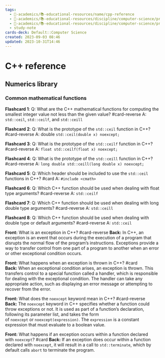 ```yaml
---
tags:
  - 🔴-academics/📚-educational-resources/name/cpp-reference
  - 🔴-academics/📚-educational-resources/discipline/computer-science/programming-language/cpp
  - 🔴-academics/📚-educational-resources/discipline/computer-science/programming-language/c
  - study-note
cards-deck: Default::Computer Science
created: 2023-09-03 08:46
updated: 2023-10-31T14:46
---
```


# C++ reference

## Numerics library

### Common mathematical functions

**Flashcard 1**:
Q: What are the C++ mathematical functions for computing the smallest integer value not less than the given value? #card-reverse 
A: `std::ceil`, `std::ceilf`, and `std::ceill`


**Flashcard 2**:
Q: What is the prototype of the `std::ceil` function in C++? #card-reverse 
A: double `std::ceil(double x) noexcept;`


**Flashcard 3**:
Q: What is the prototype of the `std::ceilf` function in C++? #card-reverse 
A: `float std::ceilf(float x) noexcept;`


**Flashcard 4**:
Q: What is the prototype of the `std::ceill` function in C++? #card-reverse 
A: `long double std::ceill(long double x) noexcept;`


**Flashcard 5**:
Q: Which header should be included to use the `std::ceil` functions in C++? #card 
A: `#include <cmath>`


**Flashcard 6**:
Q: Which C++ function should be used when dealing with float type arguments? #card-reverse 
A: `std::ceilf`


**Flashcard 7**:
Q: Which C++ function should be used when dealing with long double type arguments? #card-reverse 
A: `std::ceill`


**Flashcard 8**:
Q: Which C++ function should be used when dealing with double type or default arguments? #card-reverse 
A: `std::ceil`


**Front:** What is an exception in C++? #card-reverse 
**Back:** In C++, an <span class="spoiler">exception</span> is an event that occurs during the execution of a program that disrupts the normal flow of the program’s instructions. <span class="spoiler">Exceptions</span> provide a way to transfer control from one part of a program to another when an error or other exceptional condition occurs.


**Front:** What happens when an exception is thrown in C++? #card 
**Back:** When an exceptional condition arises, an exception is thrown. This transfers control to a special function called a handler, which is responsible for dealing with the exceptional condition. The handler can take any appropriate action, such as displaying an error message or attempting to recover from the error.


**Front:** What does the `noexcept` keyword mean in C++? #card-reverse  
**Back:** The <span class="spoiler">`noexcept`</span> keyword in C++ specifies whether a function could throw exceptions or not. It is used as part of a function’s declaration, following its parameter list, and takes the form of <span class="spoiler">`noexcept`</span> or <span class="spoiler">`noexcept(expression)`</span>. The `expression` is a constant expression that must evaluate to a boolean value.


**Front:** What happens if an exception occurs within a function declared with `noexcept`? #card 
**Back:** If an exception does occur within a function declared with `noexcept`, it will result in a call to `std::terminate`, which by default calls <span class="spoiler">`abort`</span> to terminate the program.

